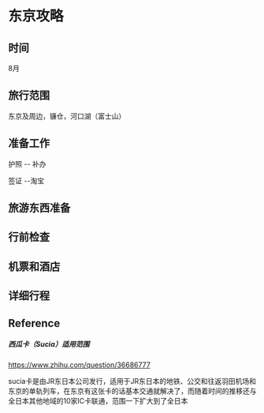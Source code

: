# 东京攻略

## 时间
   8月

## 旅行范围

东京及周边，镰仓，河口湖（富士山）

## 准备工作
   护照 -- 补办

   签证 --淘宝

## 旅游东西准备

## 行前检查

## 机票和酒店

## 详细行程



## Reference

##### 西瓜卡（Sucia）适用范围
https://www.zhihu.com/question/36686777

sucia卡是由JR东日本公司发行，适用于JR东日本的地铁、公交和往返羽田机场和东京的单轨列车，在东京有这张卡的话基本交通就解决了，而随着时间的推移还与全日本其他地域的10家IC卡联通，范围一下扩大到了全日本
